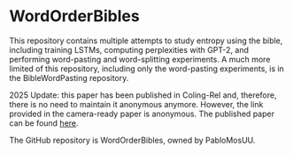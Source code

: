 # WordOrderBibles

This repository contains multiple attempts to study entropy using the bible, including training LSTMs, computing perplexities with GPT-2, and performing word-pasting and word-splitting experiments. A much more limited of this repository, including only the word-pasting experiments, is in the BibleWordPasting repository.

2025 Update: this paper has been published in Coling-Rel and, therefore, there is no need to maintain it anonymous anymore. However, the link provided in the camera-ready paper is anonymous. The published paper can be found [here](https://aclanthology.org/2025.clrel-1.9/).

The GitHub repository is WordOrderBibles, owned by PabloMosUU.
